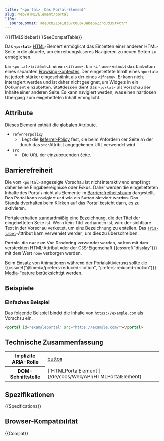 ```yaml
---
title: "<portal>: Das Portal-Element"
slug: Web/HTML/Element/portal
l10n:
  sourceCommit: bde0cb215d1d307c08678abe6623fc0d39f4cf7f
---
```


{{HTMLSidebar}}{{SeeCompatTable}}

Das **`<portal>`** [HTML](/de/docs/Web/HTML)-Element ermöglicht das Einbetten einer anderen HTML-Seite in die aktuelle, um ein reibungsloseres Navigieren zu neuen Seiten zu ermöglichen.

Ein `<portal>` ist ähnlich einem `<iframe>`. Ein `<iframe>` erlaubt das Einbetten eines separaten [Browsing-Kontextes](/de/docs/Glossary/browsing_context). Der eingebettete Inhalt eines `<portal>` ist jedoch stärker eingeschränkt als der eines `<iframe>`. Er kann nicht interagiert werden und ist daher nicht geeignet, um Widgets in ein Dokument einzubetten. Stattdessen dient das `<portal>` als Vorschau der Inhalte einer anderen Seite. Es kann navigiert werden, was einen nahtlosen Übergang zum eingebetteten Inhalt ermöglicht.

## Attribute

Dieses Element enthält die [globalen Attribute](/de/docs/Web/HTML/Global_attributes).

- `referrerpolicy`
  - : Legt die [Referrer-Policy](/de/docs/Web/HTTP/Headers/Referrer-Policy) fest, die beim Anfordern der Seite an der durch das `src`-Attribut angegebenen URL verwendet wird.
- `src`
  - : Die URL der einzubettenden Seite.

## Barrierefreiheit

Die vom `<portal>` angezeigte Vorschau ist nicht interaktiv und empfängt daher keine Eingabeereignisse oder Fokus. Daher werden die eingebetteten Inhalte des Portals nicht als Elemente im [Barrierefreiheitsbaum](/de/docs/Glossary/accessibility_tree) dargestellt. Das Portal kann navigiert und wie ein Button aktiviert werden. Das Standardverhalten beim Klicken auf das Portal besteht darin, es zu aktivieren.

Portale erhalten standardmäßig eine Bezeichnung, die der Titel der eingebetteten Seite ist. Wenn kein Titel vorhanden ist, wird der sichtbare Text in der Vorschau verkettet, um eine Bezeichnung zu erstellen. Das [`aria-label`](/de/docs/Web/Accessibility/ARIA/Attributes/aria-label)-Attribut kann verwendet werden, um dies zu überschreiben.

Portale, die nur zum Vor-Rendering verwendet werden, sollten mit dem versteckten HTML-Attribut oder der CSS-Eigenschaft {{cssxref("display")}} mit dem Wert `none` verborgen werden.

Beim Einsatz von Animationen während der Portalaktivierung sollte die {{cssxref("@media/prefers-reduced-motion", "prefers-reduced-motion")}} [Media-Feature](/de/docs/Web/CSS/@media#media_features) berücksichtigt werden.

## Beispiele

### Einfaches Beispiel

Das folgende Beispiel bindet die Inhalte von `https://example.com` als Vorschau ein.

```html
<portal id="exampleportal" src="https://example.com/"></portal>
```

## Technische Zusammenfassung

<table class="properties">
  <tbody>
    <tr>
      <th scope="row">Implizite ARIA-Rolle</th>
      <td>
        <a href="/de/docs/Web/Accessibility/ARIA/Roles/button_role"
          >button</a
        >
      </td>
    </tr>
    <tr>
      <th scope="row">DOM-Schnittstelle</th>
      <td>[`HTMLPortalElement`](/de/docs/Web/API/HTMLPortalElement)</td>
    </tr>
  </tbody>
</table>

## Spezifikationen

{{Specifications}}

## Browser-Kompatibilität

{{Compat}}
